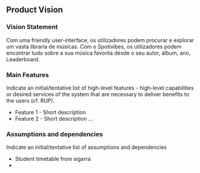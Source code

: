 
## Product Vision

### Vision Statement

Com uma friendly user-interface, os utilizadores podem procurar e explorar um vasta libraria de músicas. Com o Spotivibes, os utilizadores podem encontrar tudo sobre a sua música favorita desde o seu autor, álbum, ano, Leaderboard.


### Main Features
Indicate an  initial/tentative list of high-level features - high-level capabilities or desired services of the system that are necessary to deliver benefits to the users (cf. RUP).
 - Feature 1 - Short description
 - Feature 2 - Short description
...

### Assumptions and dependencies
Indicate an  initial/tentative list of assumptions and dependencies 

- Student timetable from sigarra
- 

